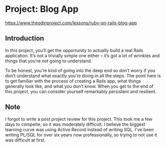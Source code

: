 # Project: Blog App

https://www.theodinproject.com/lessons/ruby-on-rails-blog-app

## Introduction

In this project, you’ll get the opportunity to actually build a real Rails application. It’s not a trivially simple one either – it’s got a lot of wrinkles and things that you’re not going to understand.

To be honest, you’re kind of going into the deep end so don’t worry if you don’t understand what exactly you’re doing in all the steps. The point here is to get familiar with the process of creating a Rails app, what things generally look like, and what you don’t know. When you get to the end of this project, you can consider yourself remarkably persistent and resilient.

## Note

I forgot to write a post project review for this project. This took me a few days to compelte, so it was moderately difficult. I believe the biggest learning curve was using Active Record instead of writing SQL. I've been writing PL/SQL for over six years now professionally, so trying to not use it was difficult at first.
